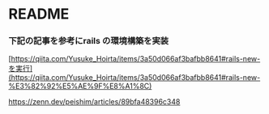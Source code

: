 # README
### 下記の記事を参考にrails の環境構築を実装

[https://qiita.com/Yusuke_Hoirta/items/3a50d066af3bafbb8641#rails-new-を実行](https://qiita.com/Yusuke_Hoirta/items/3a50d066af3bafbb8641#rails-new-%E3%82%92%E5%AE%9F%E8%A1%8C)

<https://zenn.dev/peishim/articles/89bfa48396c348>
